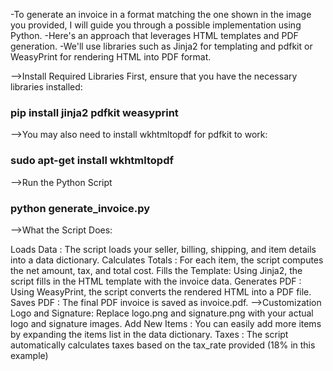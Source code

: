 -To generate an invoice in a format matching the one shown in the image you provided, I will guide you through a possible implementation using Python. 
-Here's an approach that leverages HTML templates and PDF generation.
-We'll use libraries such as Jinja2 for templating and pdfkit or WeasyPrint for rendering HTML into PDF format.

-->Install Required Libraries
First, ensure that you have the necessary libraries installed:
### pip install jinja2 pdfkit weasyprint
-->You may also need to install wkhtmltopdf for pdfkit to work:
### sudo apt-get install wkhtmltopdf
-->Run the Python Script
### python generate_invoice.py


-->What the Script Does:


Loads Data        : The script loads your seller, billing, shipping, and item details into a data dictionary.
Calculates Totals : For each item, the script computes the net amount, tax, and total cost.
Fills the Template: Using Jinja2, the script fills in the HTML template with the invoice data.
Generates PDF     : Using WeasyPrint, the script converts the rendered HTML into a PDF file.
Saves PDF         : The final PDF invoice is saved as invoice.pdf.
-->Customization
Logo and Signature: Replace logo.png and signature.png with your actual logo and signature images.
Add New Items     : You can easily add more items by expanding the items list in the data dictionary.
Taxes             : The script automatically calculates taxes based on the tax_rate provided (18% in this example)
